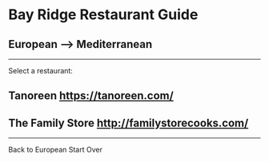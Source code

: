 # Bay Ridge Restaurant Guide
## European --> Mediterranean
---
Select a restaurant:
## Tanoreen https://tanoreen.com/

## The Family Store http://familystorecooks.com/
---
Back to European 
Start Over
